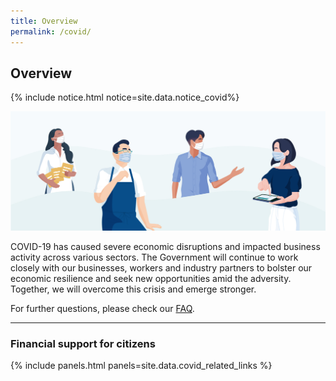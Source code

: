 ```yaml
---
title: Overview
permalink: /covid/
---
```


## Overview

{% include notice.html notice=site.data.notice_covid%}

![COVID Overview](/images/covid/Covid_Overview.jpg)

COVID-19 has caused severe economic disruptions and impacted business activity across various sectors. The Government will continue to work closely with our businesses, workers and industry partners to bolster our economic resilience and seek new opportunities amid the adversity. Together, we will overcome this crisis and emerge stronger.

For further questions, please check our [FAQ](/covid-19-faqs/).

---

### Financial support for citizens

{% include panels.html panels=site.data.covid_related_links %}